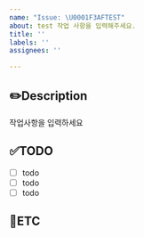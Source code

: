 ```yaml
---
name: "Issue: \U0001F3AFTEST"
about: test 작업 사항을 입력해주세요.
title: ''
labels: ''
assignees: ''

---
```


✏️Description
-
작업사항을 입력하세요

✅TODO
-
- [ ] todo
- [ ] todo
- [ ] todo

🐾ETC
-
